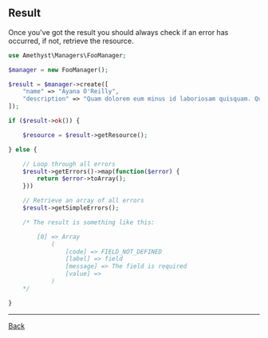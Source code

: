 ## Result

Once you've got the result you should always check if an error has occurred, if not, retrieve the resource.

```php
use Amethyst\Managers\FooManager;

$manager = new FooManager();

$result = $manager->create([
    "name" => "Ayana O'Reilly",
    "description" => "Quam dolorem eum minus id laboriosam quisquam. Qui pariatur sed aut totam. Voluptate ratione aut repellendus ab optio. In aut impedit ducimus molestiae dolores cum distinctio."
]);

if ($result->ok()) {

    $resource = $result->getResource();

} else {

    // Loop through all errors
    $result->getErrors()->map(function($error) {
        return $error->toArray();
    }))

    // Retrieve an array of all errors
    $result->getSimpleErrors();

    /* The result is something like this:

        [0] => Array
            (
                [code] => FIELD_NOT_DEFINED
                [label] => field
                [message] => The field is required
                [value] =>
            )
    */

}
```

---
[Back](index.md)
